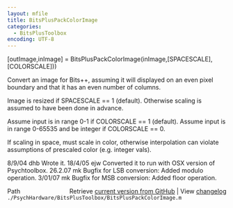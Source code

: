 ```yaml
---
layout: mfile
title: BitsPlusPackColorImage
categories:
  - BitsPlusToolbox
encoding: UTF-8
---
```


[outImage,inImage] = BitsPlusPackColorImage(inImage,[SPACESCALE],[COLORSCALE]))

Convert an image for Bits++, assuming it will
displayed on an even pixel boundary and that
it has an even number of columns.

Image is resized if SPACESCALE == 1 (default).
Otherwise scaling is assumed to have been done in advance.

Assume input is in range 0-1 if COLORSCALE == 1 (default).
Assume input is in range 0-65535 and be integer if COLORSCALE == 0.

If scaling in space, must scale in color, otherwise interpolation
can violate assumptions of prescaled color (e.g. integer vals).

8/9/04  dhb     Wrote it.
18/4/05   ejw     Converted it to run with OSX version of Psychtoolbox.
26\.2.07   mk      Bugfix for LSB conversion: Added modulo operation.
3/01/07   mk      Bugfix for MSB conversion: Added floor operation.


<div class="code_header" style="text-align:right;">
  <span style="float:left;">Path&nbsp;&nbsp;</span> <span class="counter">Retrieve <a href=
  "https://raw.github.com/Psychtoolbox-3/Psychtoolbox-3/beta/./PsychHardware/BitsPlusToolbox/BitsPlusPackColorImage.m">current version from GitHub</a> | View <a href=
  "https://github.com/Psychtoolbox-3/Psychtoolbox-3/commits/beta/./PsychHardware/BitsPlusToolbox/BitsPlusPackColorImage.m">changelog</a></span>
</div>
<div class="code">
  <code>./PsychHardware/BitsPlusToolbox/BitsPlusPackColorImage.m</code>
</div>
